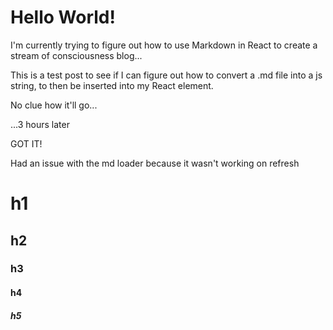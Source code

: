 # Hello World!

I'm currently trying to figure out how to use Markdown in React to create a stream of consciousness blog...

This is a test post to see if I can figure out how to convert a .md file into a js string, to then be inserted into my React element.

No clue how it'll go...


...3 hours later

GOT IT!

Had an issue with the md loader because it wasn't working on refresh


# h1
## h2
### h3
#### h4
##### h5
